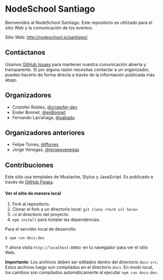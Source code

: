 # NodeSchool Santiago

Bienvenidos al NodeSchool Santiago. Este repositorio es utilizado para el sitio Web y la comunicación de los eventos.

Sitio Web: http://nodeschool.io/santiago/


## Contáctanos

Usamos [GitHub Issues](https://github.com/nodeschool/santiago/issues)
para mantener nuestra comunicación abierta y transparente. Si por alguna razón necesitas contactar a un organizador, puedes hacerlo de forma directa a través de la información publicada más abajo.


## Organizadores

 - Cristofer Robles, [@cristofer-dev](https://twitter.com/cristofer-dev)
 - Ender Bonnet, [@enBonnet](https://twitter.com/enbonnet)
 - Fernando Larrañaga, [@xabadu](https://twitter.com/xabadu)

 ## Organizadores anteriores
 - Felipe Torres, [@fforres](https://twitter.com/fforres)
 - Jorge Venegas, [@jorgepvenegas](https://twitter.com/jorgepvenegas)


## Contribuciones

Este sitio usa templates de Mustache, Stylus y JavaScript. Es publicado a través de [GitHub Pages](https://pages.github.com/).

#### Ver el sitio de manera local

1. Fork al repositorio.
2. Clonar el fork a un directorio local: `git clone <fork url here>`
3. `cd` al directorio del proyecto.
4. `npm install` para instalar las dependencias.

Para el servidor local de desarrollo:

```bash
$ npm run docs:dev
```

Y ahora visita `http://localhost:8080/` en tu navegador para ver el sitio Web.

**Importante**: Los archivos deben ser editados dentro del directorio `docs-src`. Estos archivos luego son compilados en el directorio `docs`. En modo local, los cambios son compilados automáticamente al ejecutar `npm run docs:dev`.
